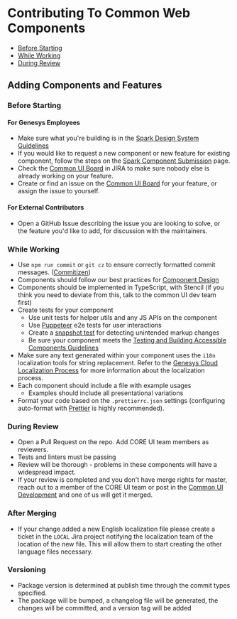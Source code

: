 # Contributing To Common Web Components

- [Before Starting](#before-starting)
- [While Working](#while-working)
- [During Review](#during-review)

## Adding Components and Features

### Before Starting

#### For Genesys Employees

- Make sure what you're building is in the [Spark Design System Guidelines](https://spark.genesys.com)
- If you would like to request a new component or new feature for existing component, follow the steps on the [Spark Component Submission](https://spark.genesys.com/7978beca0/p/641cfa-component-submission) page.
- Check the [Common UI Board](https://inindca.atlassian.net/projects/COMUI) in JIRA to make sure nobody else is already working on your feature.
- Create or find an issue on the [Common UI Board](https://inindca.atlassian.net/projects/COMUI) for your feature, or assign the issue to yourself.

#### For External Contributors

- Open a GitHub Issue describing the issue you are looking to solve, or the feature you'd like to add, for discussion with the maintainers.

### While Working

- Use `npm run commit` or `git cz` to ensure correctly formatted commit messages. ([Commitizen](https://github.com/commitizen/cz-cli))
- Components should follow our best practices for [Component Design](./COMPONENT_DESIGN.md)
- Components should be implemented in TypeScript, with Stencil (if you think you need to deviate from this, talk to the common UI dev team first)
- Create tests for your component
  - Use unit tests for helper utils and any JS APIs on the component
  - Use [Puppeteer](https://developers.google.com/web/tools/puppeteer) e2e tests for user interactions
  - Create a [snapshot test](https://jestjs.io/docs/en/snapshot-testing) for detecting unintended markup changes
  - Be sure your component meets the [Testing and Building Accessible Components Guidelines](./A11Y_TESTING.md)
- Make sure any text generated within your component uses the `i18n` localization tools for string replacement. Refer to the [Genesys Cloud Localization Process](https://intranet.genesys.com/display/Localization/Genesys+Cloud+Localization+Process) for more information about the localization process.
- Each component should include a file with example usages
  - Examples should include all presentational variations
- Format your code based on the `.prettierrc.json` settings (configuring auto-format with [Prettier](https://prettier.io/) is highly recommended).

### During Review

- Open a Pull Request on the repo. Add CORE UI team members as reviewers.
- Tests and linters must be passing
- Review will be thorough - problems in these components will have a widespread impact.
- If your review is completed and you don't have merge rights for master, reach out to a member of the CORE UI team or post in the [Common UI Development](https://apps.mypurecloud.com/directory/#/group/3fd509fa-c20b-4cfe-ab01-f81588d2a510) and one of us will get it merged.

### After Merging

- If your change added a new English localization file please create a ticket in the `LOCAL` Jira project notifying the localization team of the location of the new file. This will allow them to start creating the other language files necessary.

### Versioning

- Package version is determined at publish time through the commit types specified.
- The package will be bumped, a changelog file will be generated, the changes will be committed, and a version tag will be added
